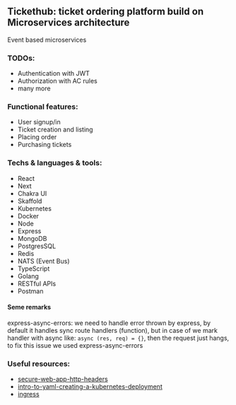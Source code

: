 ## Tickethub: ticket ordering platform build on Microservices architecture
  Event based microservices

### TODOs:
 - Authentication with JWT
 - Authorization with AC rules
 - many more
 
### Functional features:
 - User signup/in
 - Ticket creation and listing
 - Placing order
 - Purchasing tickets


### Techs & languages & tools:
 - React
 - Next
 - Chakra UI
 - Skaffold
 - Kubernetes
 - Docker
 - Node
 - Express
 - MongoDB
 - PostgresSQL
 - Redis
 - NATS (Event Bus)
 - TypeScript
 - Golang
 - RESTful APIs
 - Postman




#### Seme remarks

express-async-errors: we need to handle error thrown by express, by default it handles sync route handlers (function), but in case of
we mark handler with async like: `async (res, req) = {}`, then the request just hangs, to fix this issue we used express-async-errors

 ### Useful resources:
 - [secure-web-app-http-headers](https://www.smashingmagazine.com/2017/04/secure-web-app-http-headers)
 - [intro-to-yaml-creating-a-kubernetes-deployment](https://www.mirantis.com/blog/introduction-to-yaml-creating-a-kubernetes-deployment)
 - [ingress](https://kubernetes.io/docs/concepts/services-networking/ingress)